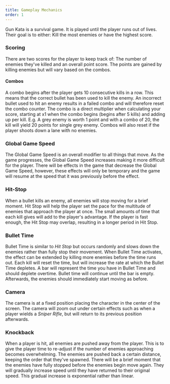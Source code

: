 ```yaml
---
title: Gameplay Mechanics
order: 1
---
```


Gun Kata is a survival game. It is played until the player runs out of lives. Their goal is to either: Kill the most enemies or have the highest score.

### Scoring

There are two scores for the player to keep track of: The number of enemies they've killed and an overall point score. The points are gained by killing enemies but will vary based on the combos.

#### Combos

A combo begins after the player gets 10 consecutive kills in a row. This means that the correct bullet has been used to kill the enemy. An incorrect bullet used to hit an enemy results in a failed combo and will therefore reset the combo counter. The combo is a direct multiplier when calculating your score,  starting at x1 when the combo begins (begins after 5 kills) and adding up per kill. E.g. A grey enemy is worth 1 point and with a combo of 20, the kill will yield 20 points for single grey enemy. Combos will also reset if the player shoots down a lane with no enemies.

### Global Game Speed

The Global Game Speed is an overall modifier to all things that move. As the game progresses, the Global Game Speed increases making it more difficult for the player. There will be effects in the game that decrease the Global Game Speed, however, these effects will only be temporary and the game will resume at the speed that it was previously before the effect.

### Hit-Stop

When a bullet kills an enemy, all enemies will stop moving for a brief moment. Hit Stop will help the player set the pace for the multitude of enemies that approach the player at once. The small amounts of time that each kill gives will add to the player's advantage. If the player is fast enough, the Hit Stop may overlap, resulting in a longer period in Hit Stop.

### Bullet Time

Bullet Time is similar to _Hit Stop_ but occurs randomly and slows down the enemies rather than fully stop their movement. When Bullet Time activates, the effect can be extended by killing more enemies before the time runs out. Each kill will reset the time, but will increase the rate at which the Bullet Time depletes. A bar will represent the time you have in Bullet Time and should deplete overtime. Bullet time will continue until the bar is empty. Afterwards, the enemies should immediately start moving as before.

### Camera

The camera is at a fixed position placing the character in the center of the screen. The camera will zoom out under certain effects such as when a player wields a _Sniper Rifle_, but will return to its previous position afterwards.

### Knockback

When a player is hit, all enemies are pushed away from the player. This is to give the player time to re-adjust if the number of enemies approaching becomes overwhelming. The enemies are pushed back a certain distance, keeping the order that they've spawned. There will be a brief moment that the enemies have fully stopped before the enemies begin move again. They will gradually increase speed until they have returned to their original speed. This gradual increase is exponential rather than linear.
